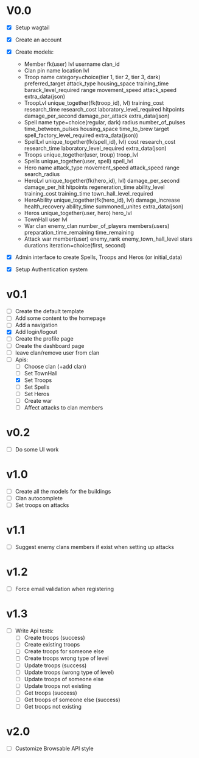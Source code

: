 V0.0
====
- [X] Setup wagtail
- [X] Create an account
- [X] Create models:
    * Member
        fk(user)
        lvl
        username
        clan_id
    * Clan
        pin
        name
        location
        lvl
    * Troop
        name
        category=choice(tier 1, tier 2, tier 3, dark)
        preferred_target
        attack_type
        housing_space
        training_time
        barack_level_required
        range
        movement_speed
        attack_speed
        extra_data(json)
    * TroopLvl
        unique_together(fk(troop_id), lvl)
        training_cost
        research_time
        research_cost
        laboratory_level_required
        hitpoints
        damage_per_second
        damage_per_attack
        extra_data(json)
    * Spell
        name
        type=choice(regular, dark)
        radius
        number_of_pulses
        time_between_pulses
        housing_space
        time_to_brew
        target
        spell_factory_level_required
        extra_data(json))
    * SpellLvl
        unique_together(fk(spell_id), lvl)
        cost
        research_cost
        research_time
        laboratory_level_required
        extra_data(json)
    * Troops
        unique_together(user, troup)
        troop_lvl
    * Spells
        unique_together(user, spell)
        spell_lvl
    * Hero
        name
        attack_type
        movement_speed
        attack_speed
        range
        search_radius
    * HeroLvl
        unique_together(fk(hero_id), lvl)
        damage_per_second
        damage_per_hit
        hitpoints
        regeneration_time
        ability_level
        training_cost
        training_time
        town_hall_level_required
    * HeroAbility
        unique_together(fk(hero_id), lvl)
        damage_increase
        health_recovery
        ability_time
        summoned_unites
        extra_data(json)
    * Heros
        unique_together(user, hero)
        hero_lvl
    * TownHall
        user
        lvl
    * War
        clan
        enemy_clan
        number_of_players
        members(users)
        preparation_time_remaining
        time_remaining
    * Attack
        war
        member(user)
        enemy_rank
        enemy_town_hall_level
        stars
        durations
        iteration=choice(first, second)

- [X] Admin interface to create Spells, Troops and Heros (or initial_data)
- [X] Setup Authentication system

v0.1
====
- [ ] Create the default template
- [ ] Add some content to the homepage
- [ ] Add a navigation
- [X] Add login/logout
- [ ] Create the profile page
- [ ] Create the dashboard page
- [ ] leave clan/remove user from clan
- [ ] Apis:
    * [ ] Choose clan (+add clan)
    * [ ] Set TownHall
    * [X] Set Troops
    * [ ] Set Spells
    * [ ] Set Heros
    * [ ] Create war
    * [ ] Affect attacks to clan members

v0.2
====
- [ ] Do some UI work

v1.0
====
- [ ] Create all the models for the buildings
- [ ] Clan autocomplete
- [ ] Set troops on attacks

v1.1
====
- [ ] Suggest enemy clans members if exist when setting up attacks

v1.2
====
- [ ] Force email validation when registering

v1.3
====
- [ ] Write Api tests:
    * [ ] Create troops (success)
    * [ ] Create existing troops
    * [ ] Create troops for someone else
    * [ ] Create troops wrong type of level
    * [ ] Update troops (success)
    * [ ] Update troops (wrong type of level)
    * [ ] Update troops of someone else
    * [ ] Update troops not existing
    * [ ] Get troops (success)
    * [ ] Get troops of someone else (success)
    * [ ] Get troops not existing

v2.0
====
- [ ] Customize Browsable API style
